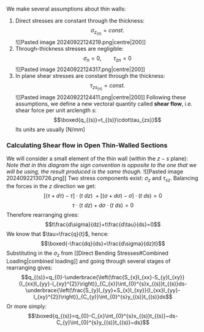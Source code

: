 We make several assumptions about thin walls:
1) Direct stresses are constant through the thickness:
$$\sigma_{z_{(n)}}=const.$$
![[Pasted image 20240922124219.png|centre|200]]
2) Through-thickness stresses are negligible:
$$\sigma_{n}=0,~~~~~~~~\tau_{zn}=0$$
![[Pasted image 20240922124317.png|centre|200]]
3) In plane shear stresses are constant through the thickness:
$$\tau_{zs_{(n)}}=const.$$
![[Pasted image 20240922124411.png|centre|200]]
Following these assumptions, we define a new vectoral quantity called **shear flow**, i.e. shear force per unit arclength $s$:
$$\boxed{q_{(s)}=t_{(s)}\cdot\tau_{zs}}$$
Its units are usually $\text{[N/mm]}$

### Calculating Shear flow in Open Thin-Walled Sections
We will consider a small element of the thin wall (within the $z - s$ plane):
*Note that in this diagram the sign convention is opposite to the one that we will be using, the result produced is the same though.*
![[Pasted image 20240922130726.png]]
Two stress components exist: $\sigma_{z}$ and $\tau_{sz}$.
Balancing the forces in the $z$ direction we get:
$$[(\tau+d\tau)-\tau]\cdot (t~dz)~+[(\sigma+d\sigma)-\sigma]\cdot(t~ds)=0$$
$$\tau\cdot(t~dz)+d\sigma\cdot(t~ds)=0$$
Therefore rearranging gives:
$$t\frac{d\sigma}{dz}+t\frac{d\tau}{ds}=0$$
We know that $\tau=\frac{q}{t}$, hence:
$$\boxed{-\frac{dq}{ds}=\frac{d\sigma}{dz}t}$$
Substituting in the $\sigma_{z}$ from [[Direct Bending Stresses#Combined Loading|combined loading]] and going through several stages of rearranging gives:
$$q_{(s)}=q_{0}-\underbrace{\left(\frac{S_{x}I_{xx}-S_{y}I_{xy}}{I_{xx}I_{yy}-I_{xy}^{2}}\right)}_{C_{x}}\int_{0}^{s}x_{(s)}t_{(s)}ds-\underbrace{\left(\frac{S_{y}I_{yy}+S_{x}I_{xy}}{I_{xx}I_{yy}-I_{xy}^{2}}\right)}_{C_{y}}\int_{0}^{s}y_{(s)}t_{(s)}ds$$Or more simply:
$$\boxed{q_{(s)}=q_{0}-C_{x}\int_{0}^{s}x_{(s)}t_{(s)}~ds-C_{y}\int_{0}^{s}y_{(s)}t_{(s)}~ds}$$

